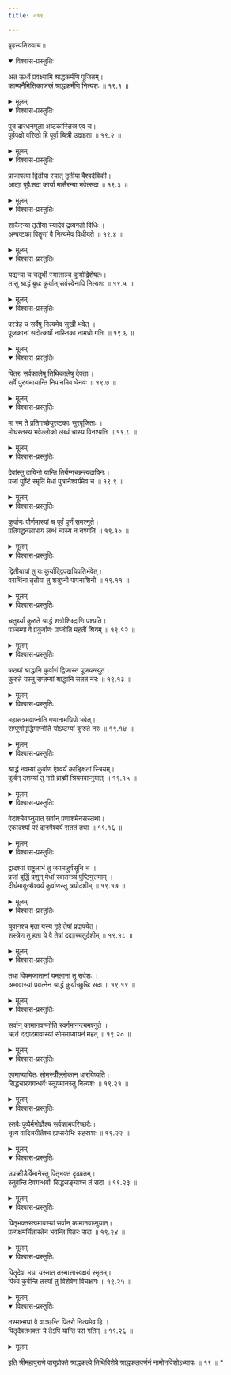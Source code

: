 ```yaml
---
title: ०१९

---
```

बृहस्पतिरुवाच॥


<details open><summary>विश्वास-प्रस्तुतिः</summary>

अत ऊर्ध्वं प्रवक्ष्यामि श्राद्धकर्मणि पूजितम्।  
काम्यनैमित्तिकाजस्रं श्राद्धकर्मणि नित्यशः ॥ १९.१ ॥
</details>

<details><summary>मूलम्</summary>

अत ऊर्ध्वं प्रवक्ष्यामि श्राद्धकर्मणि पूजितम्।  
काम्यनैमित्तिकाजस्रं श्राद्धकर्मणि नित्यशः ॥ १९.१ ॥
</details>


<details open><summary>विश्वास-प्रस्तुतिः</summary>

पुत्र दारधनमूला अष्टकास्तिस्र एव च।  
पूर्वपक्षो वरिष्ठो हि पूर्वा चित्री उदाहृता ॥ १९.२ ॥
</details>

<details><summary>मूलम्</summary>

पुत्र दारधनमूला अष्टकास्तिस्र एव च।  
पूर्वपक्षो वरिष्ठो हि पूर्वा चित्री उदाहृता ॥ १९.२ ॥
</details>


<details open><summary>विश्वास-प्रस्तुतिः</summary>

प्राजापत्या द्वितीया स्यात् तृतीया वैश्वदेविकी।  
आद्या पूपैःसदा कार्या मासैरन्या भवेत्सदा ॥ १९.३ ॥
</details>

<details><summary>मूलम्</summary>

प्राजापत्या द्वितीया स्यात् तृतीया वैश्वदेविकी।  
आद्या पूपैःसदा कार्या मासैरन्या भवेत्सदा ॥ १९.३ ॥
</details>


<details open><summary>विश्वास-प्रस्तुतिः</summary>

शाकैरन्या तृतीया स्यादेवं द्रव्यगतो विधिः ।  
अन्वष्टका पितॄणां वै नित्यमेव विधीयते ॥ १९.४ ॥
</details>

<details><summary>मूलम्</summary>

शाकैरन्या तृतीया स्यादेवं द्रव्यगतो विधिः ।  
अन्वष्टका पितॄणां वै नित्यमेव विधीयते ॥ १९.४ ॥
</details>


<details open><summary>विश्वास-प्रस्तुतिः</summary>

यद्यन्या च चतुर्थी स्यात्ताञ्च कुर्याद्विशेषतः।  
तासु श्राद्धं बुधः कुर्यात् सर्वस्वेनापि नित्यशः ॥ १९.५ ॥
</details>

<details><summary>मूलम्</summary>

यद्यन्या च चतुर्थी स्यात्ताञ्च कुर्याद्विशेषतः।  
तासु श्राद्धं बुधः कुर्यात् सर्वस्वेनापि नित्यशः ॥ १९.५ ॥
</details>


<details open><summary>विश्वास-प्रस्तुतिः</summary>

परत्रेह च सर्वेषु नित्यमेव सुखी भवेत् ।  
पूजकानां सदोत्कर्षो नास्तिका नामधो गतिः ॥ १९.६ ॥
</details>

<details><summary>मूलम्</summary>

परत्रेह च सर्वेषु नित्यमेव सुखी भवेत् ।  
पूजकानां सदोत्कर्षो नास्तिका नामधो गतिः ॥ १९.६ ॥
</details>


<details open><summary>विश्वास-प्रस्तुतिः</summary>

पितरः सर्वकालेषु तिथिकालेषु देवताः।  
सर्वे पुरुषमायान्ति निपानमिव धेनवः ॥ १९.७ ॥
</details>

<details><summary>मूलम्</summary>

पितरः सर्वकालेषु तिथिकालेषु देवताः।  
सर्वे पुरुषमायान्ति निपानमिव धेनवः ॥ १९.७ ॥
</details>


<details open><summary>विश्वास-प्रस्तुतिः</summary>

मा स्म ते प्रतिगच्छेयुरष्टकाः सुरपूजिताः ।  
मोघस्तस्य भवेल्लोको लब्धं चास्य विनश्यति ॥ १९.८ ॥
</details>

<details><summary>मूलम्</summary>

मा स्म ते प्रतिगच्छेयुरष्टकाः सुरपूजिताः ।  
मोघस्तस्य भवेल्लोको लब्धं चास्य विनश्यति ॥ १९.८ ॥
</details>


<details open><summary>विश्वास-प्रस्तुतिः</summary>

देवांस्तु दायिनो यान्ति तिर्यग्गच्छन्त्यदायिनः।  
प्रजां पुष्टिं स्मृतिं मेधां पुत्रानैश्वर्यमेव च ॥ १९.९ ॥
</details>

<details><summary>मूलम्</summary>

देवांस्तु दायिनो यान्ति तिर्यग्गच्छन्त्यदायिनः।  
प्रजां पुष्टिं स्मृतिं मेधां पुत्रानैश्वर्यमेव च ॥ १९.९ ॥
</details>


<details open><summary>विश्वास-प्रस्तुतिः</summary>

कुर्वाणः पौर्णमास्यां च पूर्वं पूर्णं समश्नुते।  
प्रतिपद्धनलाभाय लब्धं चास्य न नश्यति ॥ १९.१० ॥
</details>

<details><summary>मूलम्</summary>

कुर्वाणः पौर्णमास्यां च पूर्वं पूर्णं समश्नुते।  
प्रतिपद्धनलाभाय लब्धं चास्य न नश्यति ॥ १९.१० ॥
</details>


<details open><summary>विश्वास-प्रस्तुतिः</summary>

द्वितीयायां तु यः कुर्याद्द्विपदाधिपतिर्भवेत्।  
वरार्थिना तृतीया तु शत्रुघ्नी पापनाशिनी ॥ १९.११ ॥
</details>

<details><summary>मूलम्</summary>

द्वितीयायां तु यः कुर्याद्द्विपदाधिपतिर्भवेत्।  
वरार्थिना तृतीया तु शत्रुघ्नी पापनाशिनी ॥ १९.११ ॥
</details>


<details open><summary>विश्वास-प्रस्तुतिः</summary>

चतुर्थ्यां कुरुते श्राद्धं शत्रोश्छिद्राणि पश्यति।  
पञ्चम्यां वै प्रकुर्वाणः प्राप्नोति महतीं श्रियम् ॥ १९.१२ ॥
</details>

<details><summary>मूलम्</summary>

चतुर्थ्यां कुरुते श्राद्धं शत्रोश्छिद्राणि पश्यति।  
पञ्चम्यां वै प्रकुर्वाणः प्राप्नोति महतीं श्रियम् ॥ १९.१२ ॥
</details>


<details open><summary>विश्वास-प्रस्तुतिः</summary>

षष्ठ्यां श्राद्धानि कुर्वाणं द्विजास्तं पूजयन्त्युत।  
कुरुते यस्तु सप्तम्यां श्राद्धानि सततं नरः ॥ १९.१३ ॥
</details>

<details><summary>मूलम्</summary>

षष्ठ्यां श्राद्धानि कुर्वाणं द्विजास्तं पूजयन्त्युत।  
कुरुते यस्तु सप्तम्यां श्राद्धानि सततं नरः ॥ १९.१३ ॥
</details>


<details open><summary>विश्वास-प्रस्तुतिः</summary>

महासत्रमवाप्नोति गणानामधिपो भवेत्।  
सम्पूर्णामृद्धिमाप्नोति योऽष्टम्यां कुरुते नरः ॥ १९.१४ ॥
</details>

<details><summary>मूलम्</summary>

महासत्रमवाप्नोति गणानामधिपो भवेत्।  
सम्पूर्णामृद्धिमाप्नोति योऽष्टम्यां कुरुते नरः ॥ १९.१४ ॥
</details>


<details open><summary>विश्वास-प्रस्तुतिः</summary>

श्राद्धं नवम्यां कुर्वाण ऐश्वर्यं काङ्क्षितां स्त्रियम्।  
कुर्वन् दशम्यां तु नरो ब्राह्मीं श्रियमवाप्नुयात् ॥ १९.१५ ॥
</details>

<details><summary>मूलम्</summary>

श्राद्धं नवम्यां कुर्वाण ऐश्वर्यं काङ्क्षितां स्त्रियम्।  
कुर्वन् दशम्यां तु नरो ब्राह्मीं श्रियमवाप्नुयात् ॥ १९.१५ ॥
</details>


<details open><summary>विश्वास-प्रस्तुतिः</summary>

वेदांश्चैवाप्नुयात् सर्वान् प्रणाशमेनसस्तथा।  
एकादश्यां परं दानमैश्वर्यं सततं तथा ॥ १९.१६ ॥
</details>

<details><summary>मूलम्</summary>

वेदांश्चैवाप्नुयात् सर्वान् प्रणाशमेनसस्तथा।  
एकादश्यां परं दानमैश्वर्यं सततं तथा ॥ १९.१६ ॥
</details>


<details open><summary>विश्वास-प्रस्तुतिः</summary>

द्वादश्यां राष्ट्रलाभं तु जयमाहुर्वसूनि च ।  
प्रजां बुद्धिं पशून् मेधां स्वातन्त्र्यं पुष्टिमुत्तमाम् ।  
दीर्घमायुरथैश्वर्यं कुर्वाणस्तु त्रयोदशीम् ॥ १९.१७ ॥
</details>

<details><summary>मूलम्</summary>

द्वादश्यां राष्ट्रलाभं तु जयमाहुर्वसूनि च ।  
प्रजां बुद्धिं पशून् मेधां स्वातन्त्र्यं पुष्टिमुत्तमाम् ।  
दीर्घमायुरथैश्वर्यं कुर्वाणस्तु त्रयोदशीम् ॥ १९.१७ ॥
</details>


<details open><summary>विश्वास-प्रस्तुतिः</summary>

युवानश्च मृता यस्य गृहे तेषां प्रदापयेत्।  
शस्त्रेण तु हता ये वै तेषां दद्याच्चतुर्दशीम् ॥ १९.१८ ॥
</details>

<details><summary>मूलम्</summary>

युवानश्च मृता यस्य गृहे तेषां प्रदापयेत्।  
शस्त्रेण तु हता ये वै तेषां दद्याच्चतुर्दशीम् ॥ १९.१८ ॥
</details>


<details open><summary>विश्वास-प्रस्तुतिः</summary>

तथा विषमजातानां यमलानां तु सर्वशः ।  
अमावास्यां प्रयत्नेन श्राद्धं कुर्याच्छुचिः सदा ॥ १९.१९ ॥
</details>

<details><summary>मूलम्</summary>

तथा विषमजातानां यमलानां तु सर्वशः ।  
अमावास्यां प्रयत्नेन श्राद्धं कुर्याच्छुचिः सदा ॥ १९.१९ ॥
</details>


<details open><summary>विश्वास-प्रस्तुतिः</summary>

सर्वान् कामानवाप्नोति स्वर्गमानन्त्यमश्नुते ।  
ऋतं दद्यादमावास्यां सोममाप्यायनं महत् ॥ १९.२० ॥
</details>

<details><summary>मूलम्</summary>

सर्वान् कामानवाप्नोति स्वर्गमानन्त्यमश्नुते ।  
ऋतं दद्यादमावास्यां सोममाप्यायनं महत् ॥ १९.२० ॥
</details>


<details open><summary>विश्वास-प्रस्तुतिः</summary>

एवमाप्यायितः सोमस्त्रीँल्लोकान् धारयिष्यति।  
सिद्धचारणगन्धर्वैः स्तूयमानस्तु नित्यशः ॥ १९.२१ ॥
</details>

<details><summary>मूलम्</summary>

एवमाप्यायितः सोमस्त्रीँल्लोकान् धारयिष्यति।  
सिद्धचारणगन्धर्वैः स्तूयमानस्तु नित्यशः ॥ १९.२१ ॥
</details>


<details open><summary>विश्वास-प्रस्तुतिः</summary>

स्तवैः पुष्पैर्मनोज्ञैश्च सर्वकामपरिच्छदैः।  
नृत्य वादित्रगीतैश्च ह्यप्सरोभिः सहस्रशः ॥ १९.२२ ॥
</details>

<details><summary>मूलम्</summary>

स्तवैः पुष्पैर्मनोज्ञैश्च सर्वकामपरिच्छदैः।  
नृत्य वादित्रगीतैश्च ह्यप्सरोभिः सहस्रशः ॥ १९.२२ ॥
</details>


<details open><summary>विश्वास-प्रस्तुतिः</summary>

उपक्रीडैर्विमानैस्तु पितृभक्तं दृढव्रतम्।  
स्तुवन्ति देवगन्धर्वाः सिद्धसङ्घाश्च तं सदा ॥ १९.२३ ॥
</details>

<details><summary>मूलम्</summary>

उपक्रीडैर्विमानैस्तु पितृभक्तं दृढव्रतम्।  
स्तुवन्ति देवगन्धर्वाः सिद्धसङ्घाश्च तं सदा ॥ १९.२३ ॥
</details>


<details open><summary>विश्वास-प्रस्तुतिः</summary>

पितृभक्तस्त्वमावस्यां सर्वान् कामानवाप्नुयात्।  
प्रत्यक्षमर्चितास्तेन भवन्ति पितरः सदा ॥ १९.२४ ॥
</details>

<details><summary>मूलम्</summary>

पितृभक्तस्त्वमावस्यां सर्वान् कामानवाप्नुयात्।  
प्रत्यक्षमर्चितास्तेन भवन्ति पितरः सदा ॥ १९.२४ ॥
</details>


<details open><summary>विश्वास-प्रस्तुतिः</summary>

पितॄदेवा मघा यस्मात् तस्मात्तास्वक्षयं स्मृतम्।  
पित्र्यं कुर्वन्ति तस्यां तु विशेषेण विचक्षणः ॥ १९.२५ ॥
</details>

<details><summary>मूलम्</summary>

पितॄदेवा मघा यस्मात् तस्मात्तास्वक्षयं स्मृतम्।  
पित्र्यं कुर्वन्ति तस्यां तु विशेषेण विचक्षणः ॥ १९.२५ ॥
</details>


<details open><summary>विश्वास-प्रस्तुतिः</summary>

तस्मान्मघां वै वाञ्छन्ति पितरो नित्यमेव हि ।  
पितॄदैवतभक्ता ये तेऽपि यान्ति परां गतिम् ॥ १९.२६ ॥
</details>

<details><summary>मूलम्</summary>

तस्मान्मघां वै वाञ्छन्ति पितरो नित्यमेव हि ।  
पितॄदैवतभक्ता ये तेऽपि यान्ति परां गतिम् ॥ १९.२६ ॥
</details>

इति श्रीमहापुराणे वायुप्रोक्ते श्राद्धकल्पे तिथिविशेषे श्राद्धफलवर्णनं नामोनविंशोऽध्यायः ॥ १९ ॥ *  